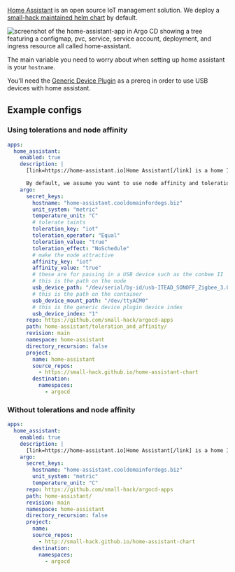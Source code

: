 [Home Assistant](https://www.home-assistant.io/) is an open source IoT management solution. We deploy a [small-hack maintained helm chart](https://github.com/small-hack/home-assistant-chart/) by default.

<img src="../../assets/images/screenshots/home-assistant_screenshot.png" alt="screenshot of the home-assistant-app in Argo CD showing a tree featuring a configmap, pvc, service, service account, deployment, and ingress resource all called home-assistant.">

The main variable you need to worry about when setting up home assistant is your `hostname`.

You'll need the [Generic Device Plugin](/k8s_apps/generic-device-plugin.md) as a prereq in order to use USB devices with home assistant.

## Example configs

### Using tolerations and node affinity

```yaml
apps:
  home_assistant:
    enabled: true
    description: |
      [link=https://home-assistant.io]Home Assistant[/link] is a home IOT management solution.

      By default, we assume you want to use node affinity and tolerations to keep home assistant pods on certain nodes and keep other pods off said nodes. If you don't want to use either of these features but still want to use the small-hack/argocd-apps repo, first change the argo path to /home-assistant/ and then remove the 'toleration_' and 'affinity' secret_keys from the yaml file under apps.home_assistant.description.
    argo:
      secret_keys:
        hostname: "home-assistant.cooldomainfordogs.biz"
        unit_system: "metric"
        temperature_unit: "C"
        # tolerate taints
        toleration_key: "iot"
        toleration_operator: "Equal"
        toleration_value: "true"
        toleration_effect: "NoSchedule"
        # make the node attractive
        affinity_key: "iot"
        affinity_value: "true"
        # these are for passing in a USB device such as the conbee II
        # this is the path on the node
        usb_device_path: "/dev/serial/by-id/usb-ITEAD_SONOFF_Zigbee_3.0_USB_Dongle_Plus_V2_20230509111242-if00"
        # this is the path on the container
        usb_device_mount_path: "/dev/ttyACM0"
        # this is the generic device plugin device index
        usb_device_index: "1"
      repo: https://github.com/small-hack/argocd-apps
      path: home-assistant/toleration_and_affinity/
      revision: main
      namespace: home-assistant
      directory_recursion: false
      project:
        name: home-assistant
        source_repos:
          - https://small-hack.github.io/home-assistant-chart
        destination:
          namespaces:
            - argocd
```

### Without tolerations and node affinity

```yaml
apps:
  home_assistant:
    enabled: true
    description: |
      [link=https://home-assistant.io]Home Assistant[/link] is a home IOT management solution.
    argo:
      secret_keys:
        hostname: "home-assistant.cooldomainfordogs.biz"
        unit_system: "metric"
        temperature_unit: "C"
      repo: https://github.com/small-hack/argocd-apps
      path: home-assistant/
      revision: main
      namespace: home-assistant
      directory_recursion: false
      project:
        name:
        source_repos:
          - http://small-hack.github.io/home-assistant-chart
        destination:
          namespaces:
            - argocd
```
